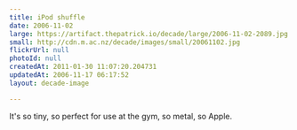 ```yaml
---
title: iPod shuffle
date: 2006-11-02
large: https://artifact.thepatrick.io/decade/large/2006-11-02-2089.jpg
small: http://cdn.m.ac.nz/decade/images/small/20061102.jpg
flickrUrl: null
photoId: null
createdAt: 2011-01-30 11:07:20.204731
updatedAt: 2006-11-17 06:17:52
layout: decade-image

---
```

It's so tiny, so perfect for use at the gym, so metal, so Apple.
